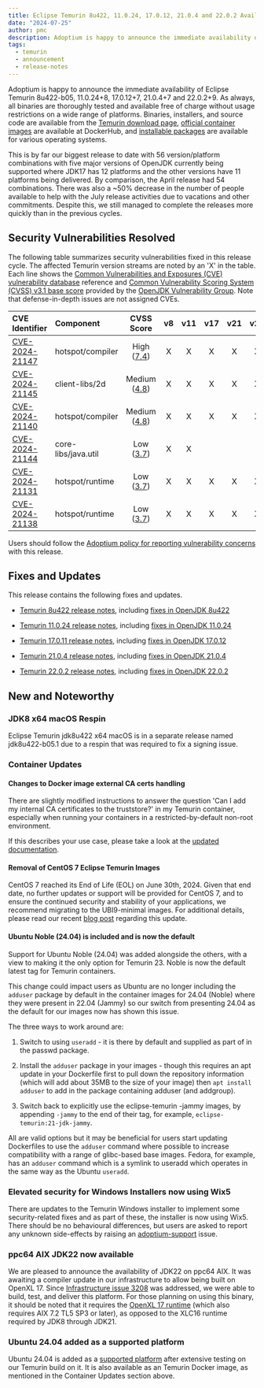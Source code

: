 ```yaml
---
title: Eclipse Temurin 8u422, 11.0.24, 17.0.12, 21.0.4 and 22.0.2 Available
date: "2024-07-25"
author: pmc
description: Adoptium is happy to announce the immediate availability of Eclipse Temurin 8u422, 11.0.24, 17.0.12 21.0.4 and 22.0.2 - surpassing April's release as the largest set of platforms published. As always, all binaries are thoroughly tested and available free of charge without usage restrictions on a wide range of platforms.
tags:
  - temurin
  - announcement
  - release-notes
---
```


Adoptium is happy to announce the immediate availability of Eclipse Temurin 8u422-b05, 11.0.24+8, 17.0.12+7, 21.0.4+7 and 22.0.2+9. As always, all binaries are thoroughly tested and available free of charge without usage restrictions on a wide range of platforms. Binaries, installers, and source code are available from the [Temurin download page](https://adoptium.net/temurin/releases), [official container images](https://hub.docker.com/_/eclipse-temurin) are available at DockerHub, and [installable packages](https://adoptium.net/installation/) are available for various operating systems.

This is by far our biggest release to date with 56 version/platform combinations with five major versions of OpenJDK currently being supported where JDK17 has 12 platforms and the other versions have 11 platforms being delivered. By comparison, the April release had 54 combinations. There was also a ~50% decrease in the number of people available to help with the July release activities due to vacations and other commitments. Despite this, we still managed to complete the releases more quickly than in the previous cycles.

## Security Vulnerabilities Resolved

The following table summarizes security vulnerabilities fixed in this release cycle. The affected Temurin version streams are noted by an 'X' in the table. Each line shows the [Common Vulnerabilities and Exposures (CVE) vulnerability database](https://nvd.nist.gov/vuln) reference and [Common Vulnerability Scoring System (CVSS) v3.1 base score](https://www.first.org/cvss/v3.1/specification-document) provided by the [OpenJDK Vulnerability Group](https://openjdk.org/groups/vulnerability/). Note that defense-in-depth issues are not assigned CVEs.

| CVE Identifier  | Component | CVSS Score | v8 | v11 | v17 | v21 | v22 |
| :---                                                              | :---                | :----:      |  :----:   | :----:     | :----:     | :----:     |  :----:     |
| [CVE-2024-21147](https://nvd.nist.gov/vuln/detail/CVE-2024-21147) | hotspot/compiler    | High ([7.4](https://nvd.nist.gov/vuln/detail/CVE-2024-21147))   |  X    | X      |  X    |   X |  X |
| [CVE-2024-21145](https://nvd.nist.gov/vuln/detail/CVE-2024-21145) | client-libs/2d    | Medium ([4.8](https://nvd.nist.gov/vuln/detail/CVE-2024-21145))   |  X    | X      |  X    |   X |  X |
| [CVE-2024-21140](https://nvd.nist.gov/vuln/detail/CVE-2024-21140) | hotspot/compiler    | Medium ([4.8](https://nvd.nist.gov/vuln/detail/CVE-2024-21140))   |  X    | X      |  X    |   X |  X |
| [CVE-2024-21144](https://nvd.nist.gov/vuln/detail/CVE-2024-21144) | core-libs/java.util   | Low ([3.7](https://nvd.nist.gov/vuln/detail/CVE-2024-21144))   |  X    | X      |      |    |   |
| [CVE-2024-21131](https://nvd.nist.gov/vuln/detail/CVE-2024-21131) | hotspot/runtime  | Low ([3.7](https://nvd.nist.gov/vuln/detail/CVE-2024-21131))   |  X    | X      | X     |  X  |  X |
| [CVE-2024-21138](https://nvd.nist.gov/vuln/detail/CVE-2024-21138) | hotspot/runtime  | Low ([3.7](https://nvd.nist.gov/vuln/detail/CVE-2024-21138))   |  X    | X      | X     |  X  |  X |

Users should follow the [Adoptium policy for reporting vulnerability concerns](https://github.com/adoptium/adoptium/security/policy#security-policies-and-procedures) with this release.

## Fixes and Updates

This release contains the following fixes and updates.

* [Temurin 8u422 release notes](https://adoptium.net/temurin/release-notes/?version=jdk8u422-b05), including [fixes in OpenJDK 8u422](https://bugs.openjdk.org/issues/?jql=project+%3D+JDK+AND+fixVersion+%3D+openjdk8u422)

* [Temurin 11.0.24 release notes](https://adoptium.net/temurin/release-notes/?version=jdk-11.0.24+8), including [fixes in OpenJDK 11.0.24](https://bugs.openjdk.org/issues/?jql=project+%3D+JDK+AND+fixVersion+%3D+11.0.24)

* [Temurin 17.0.11 release notes](https://adoptium.net/temurin/release-notes/?version=jdk-17.0.12+7), including [fixes in OpenJDK 17.0.12](https://bugs.openjdk.org/issues/?jql=project+%3D+JDK+AND+fixVersion+%3D+17.0.12)

* [Temurin 21.0.4 release notes](https://adoptium.net/temurin/release-notes/?version=jdk-21.0.4+7), including [fixes in OpenJDK 21.0.4](https://bugs.openjdk.org/issues/?jql=project+%3D+JDK+AND+fixVersion+%3D+21.0.4)

* [Temurin 22.0.2 release notes](https://adoptium.net/temurin/release-notes/?version=jdk-22.0.2+9), including [fixes in OpenJDK 22.0.2](https://bugs.openjdk.org/issues/?jql=project+%3D+JDK+AND+fixVersion+%3D+22.0.2)

## New and Noteworthy

### JDK8 x64 macOS Respin

Eclipse Temurin jdk8u422 x64 macOS is in a separate release named jdk8u422-b05.1 due to a respin that was required to fix a signing issue.

### Container Updates

#### Changes to Docker image external CA certs handling

There are slightly modified instructions to answer the question 'Can I add my internal CA certificates to the truststore?' in my Temurin container, especially when running your containers in a restricted-by-default non-root environment.  

If this describes your use case, please take a look at the [updated documentation](https://github.com/docker-library/docs/pull/2445/).

#### Removal of CentOS 7 Eclipse Temurin Images

CentOS 7 reached its End of Life (EOL) on June 30th, 2024. Given that end date, no further updates or support will be provided for CentOS 7, and to ensure the continued security and stability of your applications, we recommend migrating to the UBI9-minimal images.  For additional details, please read our recent [blog post](https://adoptium.net/blog/2024/07/removal-of-centos7-eclipse-temurin-images/) regarding this update.

#### Ubuntu Noble (24.04) is included and is now the default

Support for Ubuntu Noble (24.04) was added alongside the others, with a view to making it the only option for Temurin 23. Noble is now the default latest tag for Temurin containers.

This change could impact users as Ubuntu are no longer including the `adduser` package by default in the container images for 24.04 (Noble) where they were present in 22.04 (Jammy) so our switch from presenting 24.04 as the default for our images now has shown this issue.

The three ways to work around are:

1. Switch to using `useradd` - it is there by default and supplied as part of in the passwd package.

2. Install the `adduser` package in your images - though this requires an apt update in your Dockerfile first to pull down the repository information (which will add about 35MB to the size of your image) then `apt install adduser` to add in the package containing adduser (and addgroup).

3. Switch back to explicitly use the eclipse-temurin -jammy images, by appending `-jammy` to the end of their tag, for example, `eclipse-temurin:21-jdk-jammy`.

All are valid options but it may be beneficial for users start updating Dockerfiles to use the `adduser` command where possible to increase compatibility with a range of glibc-based base images. Fedora, for example, has an `adduser` command which is a symlink to useradd which operates in the same way as the Ubuntu `useradd`.

### Elevated security for Windows Installers now using Wix5

There are updates to the Temurin Windows installer to implement some security-related fixes and as part of these, the installer is now using Wix5.  There should be no behavioural differences, but users are asked to report any unknown side-effects by raising an [adoptium-support](https://github.com/adoptium/adoptium-support) issue.

### ppc64 AIX JDK22 now available

We are pleased to announce the availability of JDK22 on ppc64 AIX.  It was awaiting a compiler update in our infrastructure to allow being built on OpenXL 17.  Since [Infrastructure issue 3208](https://github.com/adoptium/infrastructure/issues/3208) was addressed, we were able to build, test, and deliver this platform.  For those planning on using this binary, it should be noted that it requires the [OpenXL 17 runtime](https://www.ibm.com/docs/en/openxl-c-and-cpp-aix/17.1.1?topic=reference-open-xl-cc-runtime-environment-filesets) (which also requires AIX 7.2 TL5 SP3 or later), as opposed to the XLC16 runtime required by JDK8 through JDK21.

### Ubuntu 24.04 added as a supported platform

Ubuntu 24.04 is added as a [supported platform](https://adoptium.net/supported-platforms/) after extensive testing on our Temurin build on it.  It is also available as an Temurin Docker image, as mentioned in the Container Updates section above.
